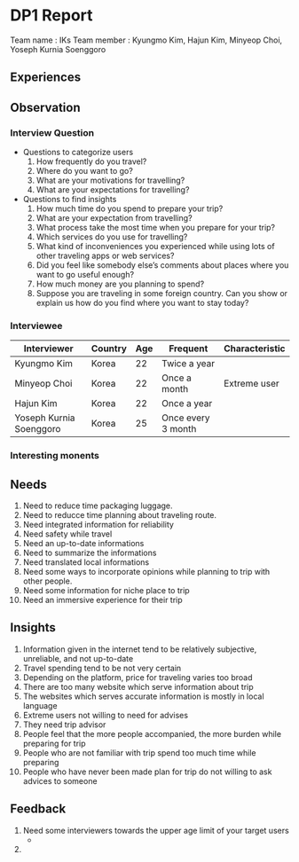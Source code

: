 # DP1 Report
Team name : IKs
Team member : Kyungmo Kim, Hajun Kim, Minyeop Choi, Yoseph Kurnia Soenggoro

## Experiences

## Observation
### Interview Question
* Questions to categorize users
    1. How frequently do you travel?
    1. Where do you want to go?
    1. What are your motivations for travelling?
    1. What are your expectations for travelling?
* Questions to find insights
    1. How much time do you spend to prepare your trip?
    1. What are your expectation from travelling?
    1. What process take the most time when you prepare for your trip?
    1. Which services do you use for travelling?
    1. What kind of inconveniences you experienced while using lots of other traveling apps or web services?
    1. Did you feel like somebody else’s comments about places where you want to go useful enough?
    1. How much money are you planning to spend?
    1. Suppose you are traveling in some foreign country. Can you show or explain us how do you find where you want to stay today?

### Interviewee
|Interviewer            |Country|Age|Frequent           |Characteristic|
|-----------------------|-------|---|-------------------|--------------|
|Kyungmo Kim            |Korea  |22 |Twice a year       |              |
|Minyeop Choi           |Korea  |22 |Once a month       |Extreme user  |
|Hajun Kim              |Korea  |22 |Once a year        |              |
|Yoseph Kurnia Soenggoro|Korea  |25 |Once every 3 month |              |

### Interesting monents


## Needs
1. Need to reduce time packaging luggage.
1. Need to reducce time planning about traveling route.
1. Need integrated information for reliability
1. Need safety while travel
1. Need an up-to-date informations
1. Need to summarize the informations
1. Need translated local informations
1. Need some ways to incorporate opinions while planning to trip with other people.
1. Need some information for niche place to trip
1. Need an immersive experience for their trip

## Insights
1. Information given in the internet tend to be relatively subjective, unreliable, and not up-to-date
1. Travel spending tend to be not very certain
1. Depending on the platform, price for traveling varies too broad
1. There are too many website which serve information about trip
1. The websites which serves accurate information is mostly in local language
1. Extreme users not willing to need for advises
1. They need trip advisor
1. People feel that the more people accompanied, the more burden while preparing for trip
1. People who are not familiar with trip spend too much time while preparing
1. People who have never been made plan for trip do not willing to ask advices to someone

## Feedback
1. Need some interviewers towards the upper age limit of your target users
    * [//]: <> (TODO : address feedback)
1. 

